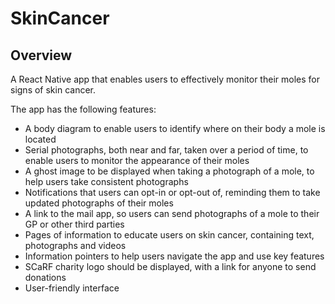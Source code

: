 # SkinCancer

## Overview
A React Native app that enables users to effectively monitor their moles for signs of skin cancer.

The app has the following features:
* A body diagram to enable users to identify where on their body a mole is located
* Serial photographs, both near and far, taken over a period of time, to enable users to monitor the appearance of their moles
* A ghost image to be displayed when taking a photograph of a mole, to help users take consistent photographs
* Notifications that users can opt-in or opt-out of, reminding them to take updated photographs of their moles
* A link to the mail app, so users can send photographs of a mole to their GP or other third parties
* Pages of information to educate users on skin cancer, containing text, photographs and videos
* Information pointers to help users navigate the app and use key features
* SCaRF charity logo should be displayed, with a link for anyone to send donations
* User-friendly interface
